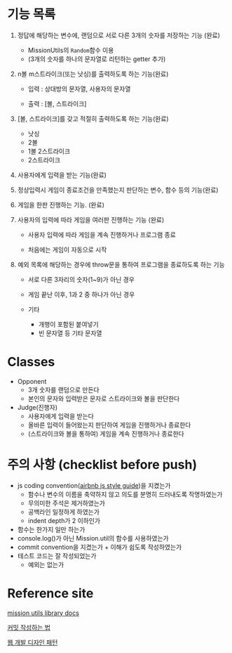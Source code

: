 # 기능 목록

1. 정답에 해당하는 변수에, 랜덤으로 서로 다른 3개의 숫자를 저장하는 기능 (완료)
   - MissionUtils의 `Random`함수 이용
   - (3개의 숫자를 하나의 문자열로 리턴하는 getter 추가)
2. n볼 m스트라이크(또는 낫싱)를 출력하도록 하는 기능(완료)

   - 입력 : 상대방의 문자열, 사용자의 문자열

   - 출력 : [볼, 스트라이크]

3. [볼, 스트라이크]를 갖고 적절히 출력하도록 하는 기능(완료)
   - 낫싱
   - 2볼
   - 1볼 2스트라이크
   - 2스트라이크
4. 사용자에게 입력을 받는 기능(완료)
5. 정상입력시 게임이 종료조건을 만족했는지 판단하는 변수, 함수 등의 기능(완료)
6. 게임을 한판 진행하는 기능. (완료)
7. 사용자의 입력에 따라 게임을 여러판 진행하는 기능 (완료)

   - 사용자 입력에 따라 게임을 계속 진행하거나 프로그램 종료

   - 처음에는 게임이 자동으로 시작
8. 예외 목록에 해당하는 경우에 throw문을 통하여 프로그램을 종료하도록 하는 기능

   - 서로 다른 3자리의 숫자(1~9)가 아닌 경우

   - 게임 끝난 이후, 1과 2 중 하나가 아닌 경우

   - 기타
     - 개행이 포함된 붙여넣기
     - 빈 문자열 등 기타 문자열

# Classes

- Opponent
  - 3개 숫자를 랜덤으로 만든다
  - 본인의 문자와 입력받은 문자로 스트라이크와 볼을 판단한다
- Judge(진행자)
  - 사용자에게 입력을 받는다
  - 올바른 입력이 들어왔는지 판단하여 게임을 진행하거나 종료한다
  - (스트라이크와 볼을 통하여) 게임을 계속 진행하거나 종료한다



# 주의 사항 (checklist before push)

- js coding convention([airbnb js style guide](https://github.com/ParkSB/javascript-style-guide))을 지켰는가
  - 함수나 변수의 이름을 축약하지 않고 의도를 분명히 드러내도록 작명하였는가
  - 무의미한 주석은 제거하였는가
  - 공백라인 일정하게 하였는가
  - indent depth가 2 이하인가
- 함수는 한가지 일만 하는가
- console.log()가 아닌 Mission.util의 함수를 사용하였는가
- commit convention을 지켰는가 + 이해가 쉽도록 작성하였는가
- 테스트 코드는 잘 작성되었는가
  - 예외는 없는가

# Reference site

[mission utils library docs](https://github.com/woowacourse-projects/javascript-mission-utils#mission-utils)

[커밋 작성하는 법](https://koreapy.tistory.com/m/1150)

[웹 개발 디자인 패턴](https://sangcho.tistory.com/entry/%EC%9B%B9%EA%B0%9C%EB%B0%9C%EC%9E%90%EA%B0%80%EC%95%8C%EC%95%84%EC%95%BC%ED%95%A07%EA%B0%80%EC%A7%80%EB%94%94%EC%9E%90%EC%9D%B8%ED%8C%A8%ED%84%B4)

